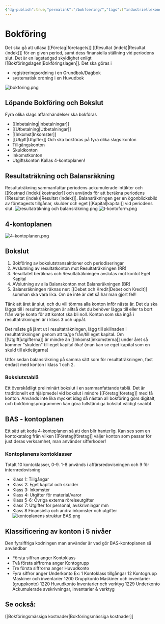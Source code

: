 ```yaml
---
{"dg-publish":true,"permalink":"/bokfoering/","tags":["industriellekonomi"]}
---
```



# Bokföring
Det ska gå att utläsa [[Företag\|företagets]] [[Resultat (indek)\|Resultat (indek)]] för en given period, samt dess finansiella ställning vid periodens slut. Det är en lagstadgad skyldighet enligt [[Bokföringslagen\|Bokföringslagen]]. Det ska göras i 
- registreringsordning i en Grundbok/Dagbok
- systematisk ordning i en Huvudbok

![bokföring.png](/img/user/images/bokf%C3%B6ring.png)

## Löpande Bokföring och Bokslut
Fyra olika slags affärshändelser ska bokföras
- [[Inbetalning\|Inbetalningar]]
- [[Utbetalning\|Utbetalningar]]
- [[Inkomst\|Inkomster]]
- [[Utgift\|Utgifter]]
Och ska bokföras på fyra olika slags konton
- Tillgångskonton
- Skuldkonton
- Inkomstkonton
- Utgiftskonton
Kallas 4-kontoplanen!

## Resultaträkning och Balansräkning
Resultaträkning sammanfattar periodens ackumulerade intäkter och [[Kostnad (indek)\|kostnader]] och används för att beräkna periodens [[Resultat (indek)\|Resultat (indek)]].
Balansräkningen ger en ögonblicksbild av företagests tillgånar, skulder och eget [[Kapital\|kapital]] vid periodens slut.
![resultaträkning och balansräkning.png](/img/user/images/resultatr%C3%A4kning%20och%20balansr%C3%A4kning.png)
![t-kontoform.png](/img/user/images/t-kontoform.png)

## 4-kontoplanen
![4-kontoplanen.png](/img/user/images/4-kontoplanen.png)

## Bokslut
1. Bokföring av bokslutstransaktioner och periodiseringar
2. Avslutning av resultatkonton mot Resultaträkningen (RR)
3. Resultatet beräknas och Resultaträkningen avslutas mot kontot Eget Kapital
4. AVslutning av alla Balanskonton mot Balansräkningen (BR)
5. Balansräkningen räknas ner: [[Debet och Kredit\|Debet och Kredit]] summan ska vara lika. Om de inte är det så har man gjort fel!!


Tänk att året är slut, och du vill tömma alla konton inför nästa år. Det du ska lägga till i resultaträkningen är alltså det du behöver lägga till eller ta bort från varje konto för att kontot ska bli noll. Konton som ska ingå i resultaträkningen är i klass 3 och uppåt. 

Det måste gå jämt ut i resultaträkningen, lägg till skillnaden i resultaträkningen genom att ta/ge från/till eget kapital. Om [[Utgift\|utgifterna]] är mindre än [[Inkomst\|inkomsterna]] under året så kommer "skulden" till eget kapital öka! (man kan se eget kapital som en skuld till aktieägarna)

Utför sedan balansräkning på samma sätt som för resultaträkningen, fast endast med konton i klass 1 och 2.

### Bokslutstablå
Ett överskådligt preliminärt bokslut i en sammanfattande tablå. Det är traditionellt ett hjälpmedel vid bokslut i mindre [[Företag\|företag]] med få konton. Används inte lika mycket idag då nästan all bokföring görs digitalt, och bokföringsprogrammen kan göra fullständiga bokslut väldigt snabbt.

## BAS  - kontoplanen
Ett sätt att koda 4-kontoplanen så att den blir hanterlig. Kan ses som en kontokatalog från vilken [[Företag\|företag]] väljer konton som passar för just deras verksamhet, man använder sifferkoder!

### Kontoplanens kontoklasser
Totalt 10 kontoklasser, 0-9. 1-8 används i affärsredovisningen och 9 för internredovisning

- Klass 1: Tillgångar
- Klass 2: Eget kapital och skulder
- Klass 3: Inkomster
- Klass 4: Utgifter för material/varor
- Klass 5-6: Övriga externa rörelseutgifter
- Klass 7: Utgifter för personal, avskrivningar mm
- Klass 8 Finansiella och andra inkomster och utgifter
![kontoplanens struktur BAS.png](/img/user/images/kontoplanens%20struktur%20BAS.png)

## Klassificering av konton i 5 nivåer
Den fyrsiffriga kodningen man använder är vad gör BAS-kontoplanen så användbar
- Första siffran anger Kontoklass
- Två första siffrorna anger Kontogrupp
- Tre första siffrorna anger Huvudkonto
- Fyra siffror anger Underkonto
Ex: 
1 Kontoklass tillgångar
12 Kontogrupp Maskiner och inventarier
1200 Gruppkonto Maskiner och inventarier (gruppkonto)
1220 Huvudkonto Inventarier och verktyg
1229 Underkonto Ackumulerade avskrivningar, inventarier & verktyg

## Se också:
[[Bokföringsmässiga kostnader\|Bokföringsmässiga kostnader]]